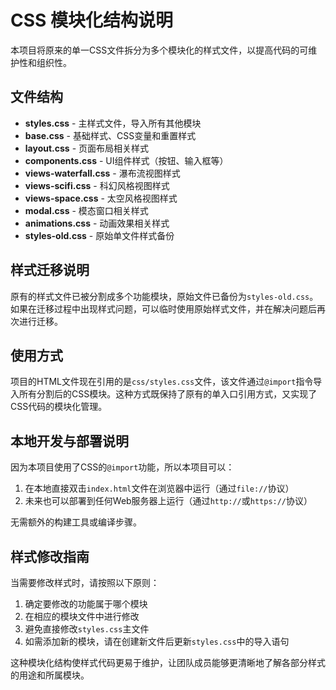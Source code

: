 # CSS 模块化结构说明

本项目将原来的单一CSS文件拆分为多个模块化的样式文件，以提高代码的可维护性和组织性。

## 文件结构

- **styles.css** - 主样式文件，导入所有其他模块
- **base.css** - 基础样式、CSS变量和重置样式
- **layout.css** - 页面布局相关样式
- **components.css** - UI组件样式（按钮、输入框等）
- **views-waterfall.css** - 瀑布流视图样式
- **views-scifi.css** - 科幻风格视图样式
- **views-space.css** - 太空风格视图样式
- **modal.css** - 模态窗口相关样式
- **animations.css** - 动画效果相关样式
- **styles-old.css** - 原始单文件样式备份

## 样式迁移说明

原有的样式文件已被分割成多个功能模块，原始文件已备份为`styles-old.css`。如果在迁移过程中出现样式问题，可以临时使用原始样式文件，并在解决问题后再次进行迁移。

## 使用方式

项目的HTML文件现在引用的是`css/styles.css`文件，该文件通过`@import`指令导入所有分割后的CSS模块。这种方式既保持了原有的单入口引用方式，又实现了CSS代码的模块化管理。

## 本地开发与部署说明

因为本项目使用了CSS的`@import`功能，所以本项目可以：

1. 在本地直接双击`index.html`文件在浏览器中运行（通过`file://`协议）
2. 未来也可以部署到任何Web服务器上运行（通过`http://`或`https://`协议）

无需额外的构建工具或编译步骤。

## 样式修改指南

当需要修改样式时，请按照以下原则：

1. 确定要修改的功能属于哪个模块
2. 在相应的模块文件中进行修改
3. 避免直接修改`styles.css`主文件
4. 如需添加新的模块，请在创建新文件后更新`styles.css`中的导入语句

这种模块化结构使样式代码更易于维护，让团队成员能够更清晰地了解各部分样式的用途和所属模块。 
